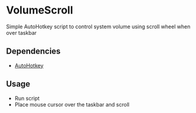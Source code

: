 # VolumeScroll

Simple AutoHotkey script to control system volume using scroll wheel when over taskbar

## Dependencies

- [AutoHotkey](http://ahkscript.org/)

## Usage

- Run script
- Place mouse cursor over the taskbar and scroll
